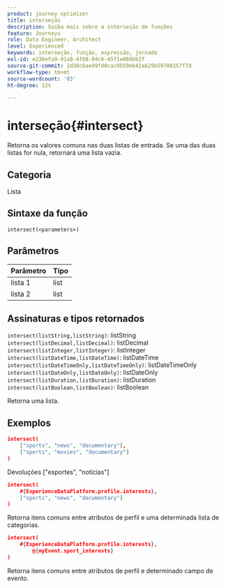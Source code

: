 ```yaml
---
product: journey optimizer
title: interseção
description: Saiba mais sobre a interseção de funções
feature: Journeys
role: Data Engineer, Architect
level: Experienced
keywords: interseção, função, expressão, jornada
exl-id: e236efa9-91a8-4f08-94c6-45f1e060bb2f
source-git-commit: 1d30c6ae49fd0cac0559eb42a629b59708157f7d
workflow-type: tm+mt
source-wordcount: '83'
ht-degree: 12%

---
```


# interseção{#intersect}

Retorna os valores comuns nas duas listas de entrada. Se uma das duas listas for nula, retornará uma lista vazia.

## Categoria

Lista

## Sintaxe da função

`intersect(<parameters>)`

## Parâmetros

| Parâmetro | Tipo |
|-----------|------------------|
| lista 1 | list |
| lista 2 | list |

## Assinaturas e tipos retornados

`intersect(listString,listString)`: listString
`intersect(listDecimal,listDecimal)`: listDecimal
`intersect(listInteger,listInteger)`: listInteger
`intersect(listDateTime,listDateTime)`: listDateTime
`intersect(listDateTimeOnly,listDateTimeOnly)`: listDateTimeOnly
`intersect(listDateOnly,listDateOnly)`: listDateOnly
`intersect(listDuration,listDuration)`: listDuration
`intersect(listBoolean,listBoolean)`: listBoolean

Retorna uma lista.

## Exemplos

```json
intersect(
    ["sports", "news", "documentary"],
    ["sports", "movies", "documentary"]
)
```

Devoluções [&quot;esportes&quot;, &quot;notícias&quot;]

```json
intersect(
    #{ExperienceDataPlatform.profile.interests},
    ["sports", "news", "documentary"]
)
```

Retorna itens comuns entre atributos de perfil e uma determinada lista de categorias.

```json
intersect(
    #{ExperienceDataPlatform.profile.interests},
        @{myEvent.sport_interests}
)
```

Retorna itens comuns entre atributos de perfil e determinado campo de evento.
